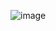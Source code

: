 ![image](https://github.com/Rahul-chaurasiya/Leetcode-Practice-Problem/assets/77222540/20933dea-27ab-4944-8f5d-2e840d3da572)
